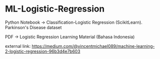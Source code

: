 # ML-Logistic-Regression

Python Notebook -> Classification-Logistic Regression (ScikitLearn). Parkinson's Disease dataset

PDF -> Logistic Regression Learning Material (Bahasa Indonesia)

external link: https://medium.com/@vincentmichael089/machine-learning-2-logistic-regression-96b3d4e7b603

